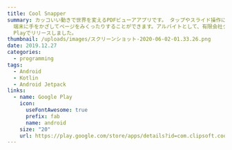 ```yaml
---
title: Cool Snapper
summary: カッコいい動きで世界を変えるPDFビューアアプリです。 タップやスライド操作に加え、指を鳴らしてページをめくったり、
  端末に手をかざしてページをみくったりすることができます。アルバイトとして、有限会社クリップソフトにて設計から開発まで、1人で担当させていただき、Google
  Playでリリースしました。
thumbnail: /uploads/images/スクリーンショット-2020-06-02-01.33.26.png
date: 2019.12.27
categories:
  - programming
tags:
  - Android
  - Kotlin
  - Android Jetpack
links:
  - name: Google Play
    icon:
      useFontAwesome: true
      prefix: fab
      name: android
    size: "20"
    url: https://play.google.com/store/apps/details?id=com.clipsoft.coolsnapper&hl=ja&pcampaignid=pcampaignidMKT-Other-global-all-co-prtnr-py-PartBadge-Mar2515-1
---
```


